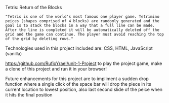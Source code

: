 Tetris: Return of the Blocks

    "Tetris is one of the world's most famous one player game. Tetrimino peices (shapes comprised of 4 blocks) are randomly generated and the goal is to stack the blocks in a way that a full line can be made. After the line is completed it will be automatically deleted off the grid and the game can continue. The player must avoid reaching the top of the grid by deleting rows."

Technologies used in this project included are: CSS, HTML, JavaScript (vanilla)

https://github.com/RufioYrael/unit-1-Project to play the project game, make a clone of this project and run it in your browser!

Future enhancements for this project are to impliment a sudden drop function where a single click of the space bar will drop the piece in its current location to lowest position, also last second slide of the peice when it hits the final position

